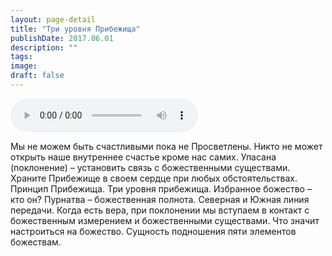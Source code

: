 ```yaml
---
layout: page-detail
title: "Три уровня Прибежища"
publishDate: 2017.06.01
description: ""
tags:
image:
draft: false
---
```


<audio title="2017.06.01 - Три уровня Прибежища.mp3" src="/upload/iblock/fee/fee2469e94ab1f3b00a07ef6c39056ef.mp3" controls=""></audio>

 Мы не можем быть счастливыми пока не Просветлены. Никто не может открыть наше внутреннее счастье кроме нас самих. Упасана (поклонение) – установить связь с божественными существами. Храните Прибежище в своем сердце при любых обстоятельствах. Принцип Прибежища. Три уровня прибежища. Избранное божество – кто он? Пурнатва – божественная полнота. Северная и Южная линия передачи. Когда есть вера, при поклонении мы вступаем в контакт с божественным измерением и божественными существами. Что значит настроиться на божество. Сущность подношения пяти элементов божествам. 

  
